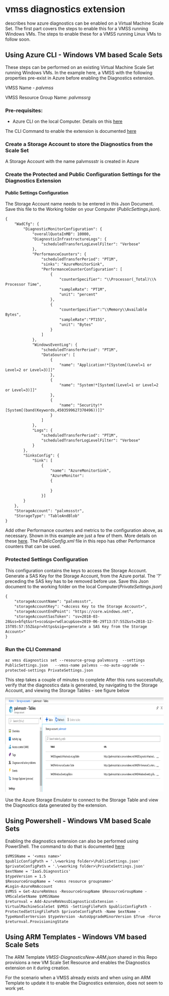 # vmss diagnostics extension
describes how azure diagnostics can be enabled on a Virtual Machine Scale Set. The first part covers the steps to enable this for a VMSS running Windows VMs. The steps to enable these for a VMSS running Linux VMs to follow soon.

## Using Azure CLI - Windows VM based Scale Sets
These steps can be performed on an existing Virtual Machine Scale Set running Windows VMs. In the example here, a VMSS with the following properties pre-exist in Azure before enabling the Diagnostics extension.

VMSS Name - *palvmss*

VMSS Resource Group Name: *palvmssrg*

### Pre-requisites:
- Azure CLI on the local Computer. Details on this [here](https://docs.microsoft.com/en-us/cli/azure/install-azure-cli?view=azure-cli-latest)

The CLI Command to enable the extension is documented [here](https://docs.microsoft.com/en-us/cli/azure/vmss/diagnostics?view=azure-cli-latest#az-vmss-diagnostics-set)

### Create a Storage Account to store the Diagnostics from the Scale Set
A Storage Account with the name palvmssstr is created in Azure

### Create the Protected and Public Configuration Settings for the Diagnostics Extension

#### Public Settings Configuration
The Storage Account name needs to be entered in this Json Document. Save this file to the Working folder on your Computer (*PublicSettings.json*).

````
{
    "WadCfg": {
        "DiagnosticMonitorConfiguration": {
            "overallQuotaInMB": 10000,
            "DiagnosticInfrastructureLogs": {
                "scheduledTransferLogLevelFilter": "Verbose"
            },
            "PerformanceCounters": {
                "scheduledTransferPeriod": "PT1M",
                "sinks": "AzureMonitorSink",
                "PerformanceCounterConfiguration": [
                    {
                        "counterSpecifier": "\\Processor(_Total)\\% Processor Time",
                        "sampleRate": "PT1M",
                        "unit": "percent"
                    },
                    {
                        "counterSpecifier":"\\Memory\\Available Bytes",
                        "sampleRate":"PT15S",
                        "unit": "Bytes"
                    }
                ]
            },
            "WindowsEventLog": {
                "scheduledTransferPeriod": "PT1M",
                "DataSource": [
                    {
                        "name": "Application!*[System[(Level=1 or Level=2 or Level=3)]]"
                    },
                    {
                        "name": "System!*[System[(Level=1 or Level=2 or Level=3)]]"
                    },
                    {
                        "name": "Security!*[System[(band(Keywords,4503599627370496))]]"
                    }
                ]
            },
            "Logs": {
                "scheduledTransferPeriod": "PT1M",
                "scheduledTransferLogLevelFilter": "Verbose"
            }
        },
        "SinksConfig": {
            "Sink": [
                {
                    "name": "AzureMonitorSink",
                    "AzureMonitor":
                    {
                       
                    }
                }]
        }
    },
    "StorageAccount": "palvmssstr",
    "StorageType": "TableAndBlob"
}
````
Add other Performance counters and metrics to the configuration above, as necessary. Shown in this example are just a few of them. More details on these [here](https://docs.microsoft.com/en-us/azure/azure-monitor/platform/diagnostics-extension-schema-1dot3). The *PublicConfig.xml* file in this repo has other Performance counters that can be used.

### Protected Settings Configuration
This configuration contains the keys to access the Storage Account. Generate a SAS Key for the Storage Account, from the Azure portal. The '?' preceding the SAS key has to be removed before use. Save this Json document to the working folder on the local Computer(*PrivateSettings.json*)

````
{
    "storageAccountName": "palvmssstr",
    "storageAccountKey": "<Access Key to the Storage Account>",
    "storageAccountEndPoint": "https://core.windows.net",
    "storageAccountSasToken": "sv=2018-03-28&ss=bfqt&srt=sco&sp=rwdlacup&se=2019-06-29T13:57:55Z&st=2018-12-15T05:57:55Z&spr=https&sig=<generate a SAS Key from the Storage Account>"
}
````
### Run the CLI Command
````
az vmss diagnostics set --resource-group palvmssrg  --settings PublicSettings.json   --vmss-name palvmss --no-auto-upgrade --protected-settings PrivateSettings.json 
````
This step takes a couple of minutes to complete After this runs successfully, verify that the diagnostics data is generated, by navigating to the Storage Account, and viewing the Storage Tables - see figure below

<img src="./images/TableStorage.PNG" alt="drawing" height="300px"/>

Use the Azure Storage Emulator to connect to the Storage Table and view the Diagnostics data generated by the extension.

## Using Powershell - Windows VM based Scale Sets
Enabling the diagnostics extension can also be performed using PowerShell. The command to do that is documented [here](https://docs.microsoft.com/en-us/powershell/module/azurerm.compute/add-azurermvmssdiagnosticsextension?view=azurermps-6.13.0#examples)
````
$VMSSName = '<vmss name>'
$publicConfigPath = '.\<working folder>\PublicSettings.json'
$privateConfigPath = '.\<working folder>\PrivateSettings.json'
$extName = 'IaaS.Diagnostics'
$typeVersion = 1.5
$ResourceGroupName = '<vmss resource groupname>'
#Login-AzureRmAccount
$VMSS = Get-AzureRmVmss -ResourceGroupName $ResourceGroupName -VMScaleSetName $VMSSName 
$returnval = Add-AzureRmVmssDiagnosticsExtension -VirtualMachineScaleSet $VMSS -SettingFilePath $publicConfigPath -ProtectedSettingFilePath $privateConfigPath -Name $extName -TypeHandlerVersion $typeVersion -AutoUpgradeMinorVersion $True -Force
$returnval.ProvisioningState
````
    
## Using ARM Templates - Windows VM based Scale Sets

The ARM Template *VMSS-DiagnosticsNew-ARM.json* shared in this Repo provisions a new VM Scale Set Resource and enables the Diagnostics extension on it during creation.

For the scenario when a VMSS already exists and when using an ARM Template to update it to enable the Diagnostics extension, does not seem to work yet. 
